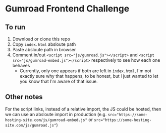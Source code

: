 # Gumroad Frontend Challenge


## To run
1. Download or clone this repo
2. Copy `index.html` absloute path
3. Paste absloute path in browser
4. Comment in/out `<script src="js/gumroad.js"></script>` and `<script src="js/gumroad-embed.js"></script>` respectively to
see how each one behaves
   - Currently, only one appears if both are left in `index.html`, I'm not exactly sure why that happens, to be honest, but I just wanted to let you know that I'm aware of that issue.

## Other notes
For the script links, instead of a relative import, the JS could be hosted, then we can use an absloute import in production (e.g. `src="https://some-hosting-site.com/js/gumroad-embed.js"` or `src="https://some-hosting-site.com/js/gumroad.js"`)
